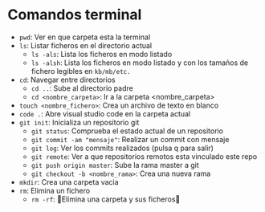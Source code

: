 # Comandos terminal

- `pwd`: Ver en que carpeta esta la terminal
- `ls`: Listar ficheros en el directorio actual
    - `ls -als`: Lista los ficheros en modo listado
    - `ls -alsh`: Lista los ficheros en modo listado y con los tamaños de fichero legibles en `kb/mb/etc.`
- `cd`: Navegar entre directorios
    - `cd ..`: Sube al directorio padre
    - `cd <nombre_carpeta>`: Ir a la carpeta <nombre_carpeta>
- `touch <nombre_fichero>`: Crea un archivo de texto en blanco
- `code .`: Abre visual studio code en la carpeta actual
- `git init`: Inicializa un repositorio git
    - `git status`: Comprueba el estado actual de un repositorio
    - `git commit -am "mensaje"`: Realizar un commit con mensaje
    - `git log`: Ver los commits realizados (pulsa q para salir)
    - `git remote`: Ver a que repositorios remotos esta vinculado este repo
    - `git push origin master`: Sube la rama master a git
    - `git checkout -b <nombre_rama>`: Crea una nueva rama
- `mkdir`: Crea una carpeta vacia
- `rm`: Elimina un fichero
    - `rm -rf`: 🚧Elimina una carpeta y sus ficheros🚧